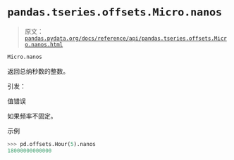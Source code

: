 # `pandas.tseries.offsets.Micro.nanos`

> 原文：[`pandas.pydata.org/docs/reference/api/pandas.tseries.offsets.Micro.nanos.html`](https://pandas.pydata.org/docs/reference/api/pandas.tseries.offsets.Micro.nanos.html)

```py
Micro.nanos
```

返回总纳秒数的整数。

引发：

值错误

如果频率不固定。

示例

```py
>>> pd.offsets.Hour(5).nanos
18000000000000 
```
